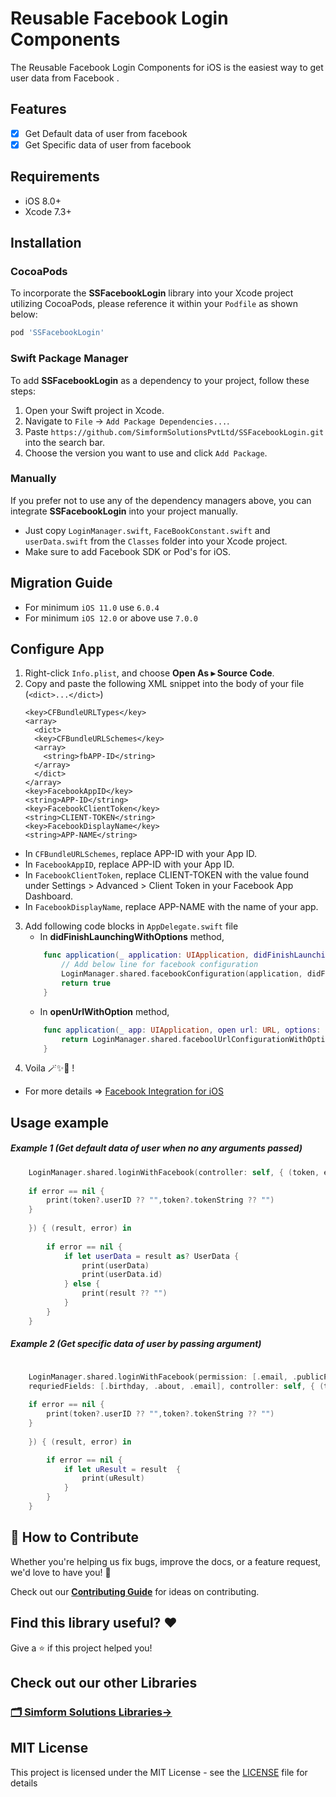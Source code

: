 # Reusable Facebook Login Components


The Reusable Facebook Login Components for iOS is the easiest way to get user data from Facebook .


## Features

- [x] Get Default data of user from facebook
- [x] Get Specific data of user from facebook

## Requirements

- iOS 8.0+
- Xcode 7.3+

## Installation

### CocoaPods

To incorporate the **SSFacebookLogin** library into your Xcode project utilizing CocoaPods, please reference it within your `Podfile` as shown below:

```ruby
pod 'SSFacebookLogin'
```
### Swift Package Manager

To add **SSFacebookLogin** as a dependency to your project, follow these steps:

1. Open your Swift project in Xcode.
2. Navigate to `File` -> `Add Package Dependencies...`.
3. Paste `https://github.com/SimformSolutionsPvtLtd/SSFacebookLogin.git` into the search bar.
4. Choose the version you want to use and click `Add Package`.

### Manually 

If you prefer not to use any of the dependency managers above, you can integrate **SSFacebookLogin** into your project manually. 
- Just copy  `LoginManager.swift`, `FaceBookConstant.swift` and `userData.swift` from the `Classes` folder into your Xcode project.
- Make sure to add Facebook SDK or Pod's for iOS.

## Migration Guide
- For minimum `iOS 11.0` use `6.0.4`
- For minimum `iOS 12.0` or above use `7.0.0`

## Configure App
1. Right-click `Info.plist`, and choose **Open As ▸ Source Code**.
2. Copy and paste the following XML snippet into the body of your file (`<dict>...</dict>`)
    ```
    <key>CFBundleURLTypes</key>
    <array>
      <dict>
      <key>CFBundleURLSchemes</key>
      <array>
        <string>fbAPP-ID</string>
      </array>
      </dict>
    </array>
    <key>FacebookAppID</key>
    <string>APP-ID</string>
    <key>FacebookClientToken</key>
    <string>CLIENT-TOKEN</string>
    <key>FacebookDisplayName</key>
    <string>APP-NAME</string>
    ```
- In `CFBundleURLSchemes`, replace APP-ID with your App ID.
- In `FacebookAppID`, replace APP-ID with your App ID.
- In `FacebookClientToken`, replace CLIENT-TOKEN with the value found under Settings > Advanced > Client Token in your Facebook App Dashboard.
- In `FacebookDisplayName`, replace APP-NAME with the name of your app.
3. Add following code blocks in `AppDelegate.swift` file
    - In **didFinishLaunchingWithOptions** method,
    ```swift
        func application(_ application: UIApplication, didFinishLaunchingWithOptions launchOptions: [UIApplication.LaunchOptionsKey: Any]?) -> Bool {
            // Add below line for facebook configuration
            LoginManager.shared.facebookConfiguration(application, didFinishLaunchingWithOptions: launchOptions)
            return true
        }
    ```
    - In **openUrlWithOption** method,
    ```swift
        func application(_ app: UIApplication, open url: URL, options: [UIApplication.OpenURLOptionsKey : Any] = [:]) -> Bool {
            return LoginManager.shared.faceboolUrlConfigurationWithOptions(app, open: url, options: options)
        }
    ```
4. Voila 🪄✨💫 !
- For more details => [Facebook Integration for iOS](https://developers.facebook.com/docs/facebook-login/ios)

## Usage example

##### Example 1 (Get default data of user when no any arguments passed)

```swift
    LoginManager.shared.loginWithFacebook(controller: self, { (token, error) in
    
    if error == nil {
        print(token?.userID ?? "",token?.tokenString ?? "")
    }
    
    }) { (result, error) in
    
        if error == nil {
            if let userData = result as? UserData {
                print(userData)
                print(userData.id)
            } else {
                print(result ?? "")
            }
        }
    }
```

##### Example 2 (Get specific data of user by passing argument)

```swift

    LoginManager.shared.loginWithFacebook(permission: [.email, .publicProfile, .userBirthday],
    requriedFields: [.birthday, .about, .email], controller: self, { (token, error) in
    
    if error == nil {
        print(token?.userID ?? "",token?.tokenString ?? "")
    }
    
    }) { (result, error) in

        if error == nil {
            if let uResult = result  {
                print(uResult)
            }
        }
    }

```
## 🤝 How to Contribute

Whether you're helping us fix bugs, improve the docs, or a feature request, we'd love to have you! :muscle:

Check out our [**Contributing Guide**](CONTRIBUTING.md) for ideas on contributing.

## Find this library useful? ❤️

Give a ⭐️ if this project helped you!

## Check out our other Libraries

<h3><a href="https://github.com/SimformSolutionsPvtLtd/Awesome-Mobile-Libraries"><u>🗂 Simform Solutions Libraries→</u></a></h3>

## MIT License

This project is licensed under the MIT License - see the [LICENSE](LICENSE) file for details
